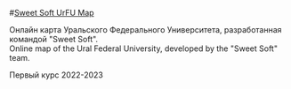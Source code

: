 #[Sweet Soft UrFU Map](https://urfu-map.vercel.app/)

Онлайн карта Уральского Федерального Университета, разработанная командой "Sweet Soft".\
Online map of the Ural Federal University, developed by the "Sweet Soft" team.

Первый курс 2022-2023
